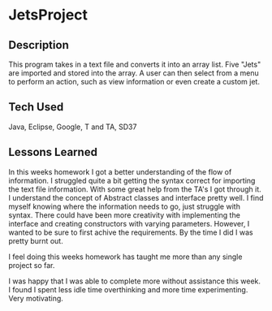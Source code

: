 # JetsProject

## Description
This program takes in a text file and converts it into an array list. Five "Jets" are imported and stored into the array. A user can then select from a menu to perform an action, such as view information or even create a custom jet. 

## Tech Used

Java, Eclipse, Google, T and TA, SD37

## Lessons Learned

In this weeks homework I got a better understanding of the flow of information. 
I struggled quite a bit getting the syntax correct for importing the text file information. 
With some great help from the TA's I got through it. 
I understand the concept of Abstract classes and interface pretty well.
I find myself knowing where the information needs to go, just struggle with syntax. 
There could have been more creativity with implementing the interface and 
creating constructors with varying parameters. However, I wanted to be sure to 
first achive the requirements. By the time I did I was pretty burnt out.

I feel doing this weeks homework has taught me more than any single project so far.

I was happy that I was able to complete more without assistance this week. I found I spent 
less idle time overthinking and more time experimenting. 
Very motivating.